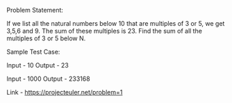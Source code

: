 Problem Statement:

If we list all the natural numbers below 10 that are multiples of 3 or 5,
we get 3,5,6 and 9. The sum of these multiples is 23.
Find the sum of all the multiples of 3 or 5 below N.


Sample Test Case:

Input - 10
Output - 23

Input - 1000
Output - 233168

Link - https://projecteuler.net/problem=1